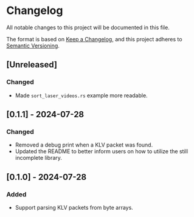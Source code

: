 # Changelog

All notable changes to this project will be documented in this file.

The format is based on [Keep a Changelog](https://keepachangelog.com/en/1.1.0/),
and this project adheres to [Semantic Versioning](https://semver.org/spec/v2.0.0.html).

## [Unreleased]

### Changed

- Made `sort_laser_videos.rs` example more readable.

## [0.1.1] - 2024-07-28

### Changed

- Removed a debug print when a KLV packet was found.
- Updated the README to better inform users on how to utilize the still incomplete library.

## [0.1.0] - 2024-07-28

### Added

- Support parsing KLV packets from byte arrays.